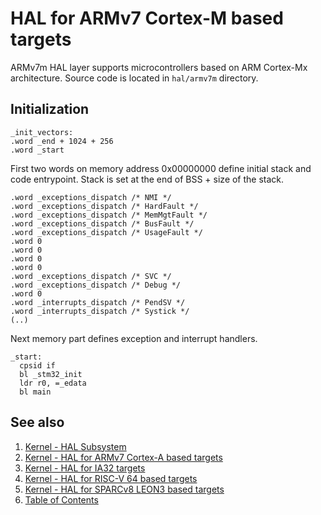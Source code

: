 # HAL for ARMv7 Cortex-M based targets

ARMv7m HAL layer supports microcontrollers based on ARM Cortex-Mx architecture. Source code is located in `hal/armv7m` directory.

## Initialization

>
    _init_vectors:
    .word _end + 1024 + 256
    .word _start

First two words on memory address 0x00000000 define initial stack and code entrypoint. Stack is set at the end of BSS + size of the stack.

>
    .word _exceptions_dispatch /* NMI */
    .word _exceptions_dispatch /* HardFault */
    .word _exceptions_dispatch /* MemMgtFault */
    .word _exceptions_dispatch /* BusFault */
    .word _exceptions_dispatch /* UsageFault */
    .word 0
    .word 0
    .word 0
    .word 0
    .word _exceptions_dispatch /* SVC */
    .word _exceptions_dispatch /* Debug */
    .word 0
    .word _interrupts_dispatch /* PendSV */
    .word _interrupts_dispatch /* Systick */
    (..)

Next memory part defines exception and interrupt handlers.

>
    _start:
      cpsid if
      bl _stm32_init
      ldr r0, =_edata
      bl main

## See also

1. [Kernel - HAL Subsystem](README.md)
2. [Kernel - HAL for ARMv7 Cortex-A based targets](armv7a.md)
3. [Kernel - HAL for IA32 targets](ia32.md)
4. [Kernel - HAL for RISC-V 64 based targets](riscv64.md)
5. [Kernel - HAL for SPARCv8 LEON3 based targets](sparcv8leon3.md)
6. [Table of Contents](../../README.md)
